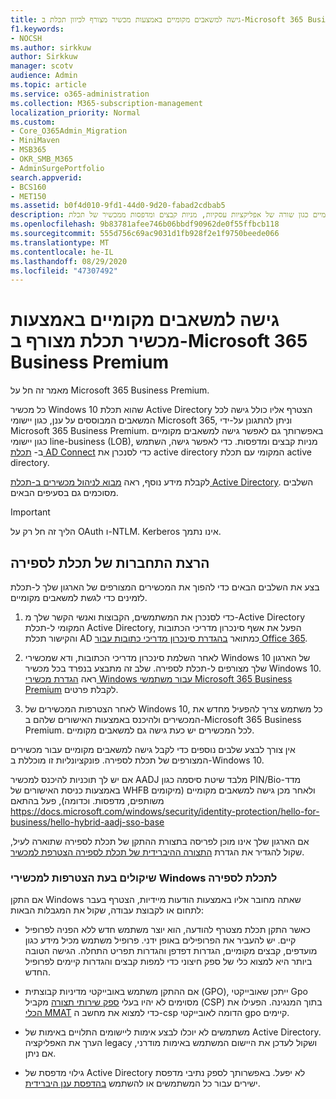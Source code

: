 ```yaml
---
title: גישה למשאבים מקומיים באמצעות מכשיר מצורף לכיוון תכלת ב-Microsoft 365 Business
f1.keywords:
- NOCSH
ms.author: sirkkuw
author: Sirkkuw
manager: scotv
audience: Admin
ms.topic: article
ms.service: o365-administration
ms.collection: M365-subscription-management
localization_priority: Normal
ms.custom:
- Core_O365Admin_Migration
- MiniMaven
- MSB365
- OKR_SMB_M365
- AdminSurgePortfolio
search.appverid:
- BCS160
- MET150
ms.assetid: b0f4d010-9fd1-44d0-9d20-fabad2cdbab5
description: למד כיצד לקבל גישה למשאבים מקומיים כגון שורה של אפליקציות עסקיות, מניות קבצים ומדפסות ממכשיר של תכלת Active Directory המצורף ל-Windows 10.
ms.openlocfilehash: 9b83781afee746b06bbdf90962de0f55ffbcb118
ms.sourcegitcommit: 555d756c69ac9031d1fb928f2e1f9750beede066
ms.translationtype: MT
ms.contentlocale: he-IL
ms.lasthandoff: 08/29/2020
ms.locfileid: "47307492"
---
```

# <a name="access-on-premises-resources-from-an-azure-ad-joined-device-in-microsoft-365-business-premium"></a>גישה למשאבים מקומיים באמצעות מכשיר תכלת מצורף ב-Microsoft 365 Business Premium

מאמר זה חל על Microsoft 365 Business Premium.

כל מכשיר Windows 10 שהוא תכלת Active Directory הצטרף אליו כולל גישה לכל המשאבים המבוססים על ענן, כגון יישומי Microsoft 365, וניתן להתגונן על-ידי Microsoft 365 Business Premium. באפשרותך גם לאפשר גישה למשאבים מקומיים כגון יישומי line-business (LOB), מניות קבצים ומדפסות. כדי לאפשר גישה, השתמש ב- [תכלת AD Connect](https://docs.microsoft.com/azure/active-directory/connect/active-directory-aadconnect) כדי לסנכרן את active directory המקומי עם תכלת active directory. 

לקבלת מידע נוסף, ראה [מבוא לניהול מכשירים ב-תכלת Active Directory](https://docs.microsoft.com/azure/active-directory/device-management-introduction).
השלבים מסוכמים גם בסעיפים הבאים.

> [!IMPORTANT]
> הליך זה חל רק על OAuth ו-NTLM. Kerberos אינו נתמך.
 
## <a name="run-azure-ad-connect"></a>הרצת התחברות של תכלת לספירה

בצע את השלבים הבאים כדי להפוך את המכשירים המצורפים של הארגון שלך ל-תכלת לזמינים כדי לגשת למשאבים מקומיים.
  
1. כדי לסנכרן את המשתמשים, הקבוצות ואנשי הקשר שלך מ-Active Directory המקומי ל-תכלת Active Directory, הפעל את אשף סינכרון מדריכי הכתובות והקישור תכלת AD כמתואר [בהגדרת סינכרון מדריכי כתובות עבור Office 365](https://docs.microsoft.com/microsoft-365/enterprise/set-up-directory-synchronization).
    
2. לאחר השלמת סינכרון מדריכי הכתובות, ודא שמכשירי Windows 10 של הארגון שלך מצורפים ל-תכלת לספירה. שלב זה מתבצע בנפרד בכל מכשיר Windows 10. ראה [הגדרת מכשירי Windows עבור משתמשי Microsoft 365 Business Premium](set-up-windows-devices.md) לקבלת פרטים. 
    
3. לאחר הצטרפות המכשירים של Windows 10, כל משתמש צריך להפעיל מחדש את המכשירים ולהיכנס באמצעות האישורים שלהם ב-Microsoft 365 Business Premium. לכל המכשירים יש כעת גישה גם למשאבים מקומיים.
    
אין צורך לבצע שלבים נוספים כדי לקבל גישה למשאבים מקומיים עבור מכשירים המצורפים של תכלת לספירה. פונקציונליות זו מוכללת ב-Windows 10. 

אם יש לך תוכניות להיכנס למכשיר AADJ מלבד שיטת סיסמה כגון PIN/Bio-מדד באמצעות כניסת האישורים של WHFB ולאחר מכן גישה למשאבים מקומיים (מיקומים משותפים, מדפסות. וכדומה), פעל בהתאם https://docs.microsoft.com/windows/security/identity-protection/hello-for-business/hello-hybrid-aadj-sso-base
  
אם הארגון שלך אינו מוכן לפריסה בתצורת ההתקן של תכלת לספירה שתוארה לעיל, שקול להגדיר את הגדרת [התצורה ההיברידית של תכלת לספירה הצטרפת למכשיר](manage-windows-devices.md).
  
### <a name="considerations-when-you-join-windows-devices-to-azure-ad"></a>שיקולים בעת הצטרפות למכשירי Windows לתכלת לספירה

אם התקן Windows שאתה מחובר אליו באמצעות הודעות מיידיות, הצטרף בעבר לתחום או לקבוצת עבודה, שקול את המגבלות הבאות:
  
- כאשר התקן תכלת מצטרף להודעה, הוא יוצר משתמש חדש ללא הפניה לפרופיל קיים. יש להעביר את הפרופילים באופן ידני. פרופיל משתמש מכיל מידע כגון מועדפים, קבצים מקומיים, הגדרות דפדפן והגדרות תפריט התחלה. הגישה הטובה ביותר היא למצוא כלי של ספק חיצוני כדי למפות קבצים והגדרות קיימים לפרופיל החדש.

- אם ההתקן משתמש באובייקטי מדיניות קבוצתית (GPO), ייתכן שאובייקטי Gpo מסוימים לא יהיו בעלי [ספק שירותי תצורה](https://docs.microsoft.com/windows/configuration/provisioning-packages/how-it-pros-can-use-configuration-service-providers) מקביל (CSP) בתוך המנגינה. הפעילו את [הכלי MMAT](https://www.microsoft.com/download/details.aspx?id=45520) כדי למצוא את מחשב ה-csp הדומה לאובייקטי gpo קיימים.

- משתמשים לא יוכלו לבצע אימות ליישומים התלויים באימות של Active Directory. הערך את האפליקציה legacy ושקול לעדכן את היישום המשתמש באימות מודרני, אם ניתן.

- גילוי מדפסת של Active Directory לא יפעל. באפשרותך לספק נתיבי מדפסת ישירים עבור כל המשתמשים או להשתמש [בהדפסת ענן היברידית](https://docs.microsoft.com/windows-server/administration/hybrid-cloud-print/hybrid-cloud-print-deploy).
